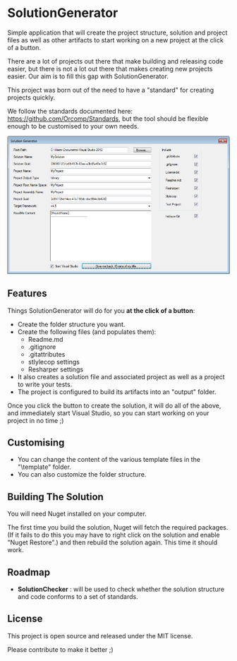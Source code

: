SolutionGenerator
=================

Simple application that will create the project structure, solution and project files as well as other artifacts to start working on a new project at the click of a button.

There are a lot of projects out there that make building and releasing code easier, but there is not a lot out there that makes creating new projects easier. Our aim is to fill this gap with SolutionGenerator.

This project was born out of the need to have a "standard" for creating projects quickly.

We follow the standards documented here: https://github.com/Orcomp/Standards, but the tool should be flexible enough to be customised to your own needs.

![ScreenShot](/img/screenshot.png)

## Features

Things SolutionGenerator will do for you **at the click of a button**:

- Create the folder structure you want.
- Create the following files (and populates them):
    - Readme.md
    - .gitignore
    - .gitattributes
    - stlylecop settings
    - Resharper settings
- It also creates a solution file and associated project as well as a project to write your tests.
- The project is configured to build its artifacts into an "output" folder.

Once you click the button to create the solution, it will do all of the above, and  immediately start Visual Studio, so you can start working on your project in no time ;)

## Customising

- You can change the content of the various template files in the "\template" folder.
- You can also customize the folder structure.

## Building The Solution

You will need Nuget installed on your computer.

The first time you build the solution, Nuget will fetch the required packages. (If it fails to do this you may have to right click on the solution and enable "Nuget Restore".) and then rebuild the solution again. This time it should work.

## Roadmap

- **SolutionChecker** : will be used to check whether the solution structure and code conforms to a set of standards.

## License

This project is open source and released under the MIT license.

Please contribute to make it better ;)
